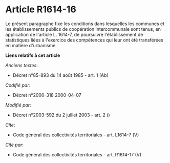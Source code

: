 # Article R1614-16

Le présent paragraphe fixe les conditions dans lesquelles les communes et les établissements publics de coopération
intercommunale sont tenus, en application de l'article L. 1614-7, de poursuivre l'établissement de statistiques liées à
l'exercice des compétences qui leur ont été transférées en matière d'urbanisme.

**Liens relatifs à cet article**

_Anciens textes_:

  - Décret n°85-893 du 14 août 1985 - art. 1 (Ab)

_Codifié par_:

  - Décret n°2000-318 2000-04-07

_Modifié par_:

  - Décret n°2003-592 du 2 juillet 2003 - art. 2 ()

_Cite_:

  - Code général des collectivités territoriales - art. L1614-7 (V)

_Cité par_:

  - Code général des collectivités territoriales - art. R1614-17 (V)
